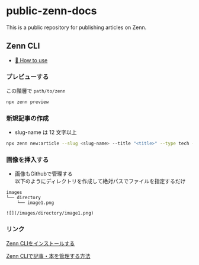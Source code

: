 # public-zenn-docs
This is a public repository for publishing articles on Zenn.

## Zenn CLI

* [📘 How to use](https://zenn.dev/zenn/articles/zenn-cli-guide)

### プレビューする

この階層で `path/to/zenn`

```sh
npx zenn preview
```

### 新規記事の作成

- slug-name は 12 文字以上
```sh
npx zenn new:article --slug <slug-name> --title "<title>" --type tech --emoji 🐔
```

### 画像を挿入する

- 画像もGithubで管理する<br> 以下のようにディレクトリを作成して絶対パスでファイルを指定するだけ
```tree
images
└── directory
    └── image1.png
```
```
![](/images/directory/image1.png)
```

### リンク

[Zenn CLIをインストールする](https://zenn.dev/zenn/articles/zenn-cli-guide)

[Zenn CLIで記事・本を管理する方法](https://zenn.dev/zenn/articles/zenn-cli-guide)

